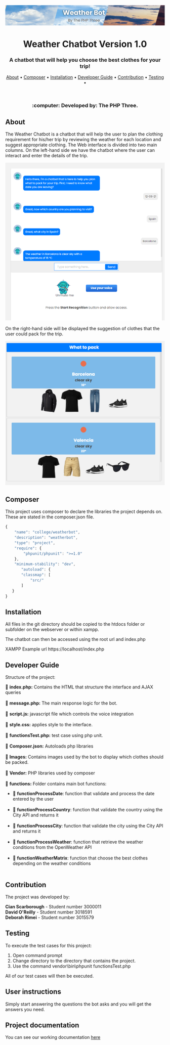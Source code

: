 <div align="center">
<img src="https://github.com/d3bbi/weatherChatbot/blob/main/headerBot.png">
<br/>
<h1>Weather Chatbot Version 1.0</h1>
<h3>A chatbot that will help you choose the best clothes for your trip!</h3>
<p align="center">
  <a href="#about">About</a> •
  <a href="#somposer">Composer</a> •
  <a href="#installation">Installation</a> •
  <a href="#developer-guide">Developer Guide</a> •
  <a href="#contribution">Contribution</a> •
  <a href="#testing">Testing</a> •
</p>
<br>
<h3> :computer: Developed by: The PHP Three. </h3>
</div>


## About
The Weather Chatbot is a chatbot that will help the user to plan the clothing requirement for his/her trip by reviewing the weather for each location and suggest appropriate clothing.
The Web interface is divided into two main columns. On the left-hand side we have the chatbot where the user can interact and enter the details of the trip.
<div align="center">
<img src="https://github.com/d3bbi/weatherChatbot/blob/main/interface1.png">
</div>

On the right-hand side will be displayed the suggestion of clothes that the user could pack for the trip.
<div align="center">
<img src="https://github.com/d3bbi/weatherChatbot/blob/main/interface2.png">
</div>


## Composer

This project uses composer to declare the libraries the project depends on. These are stated in the composer.json file.

```javascript
{
    "name": "college/weatherbot",
    "description": "weatherbot",
    "type": "project",
    "require": {
        "phpunit/phpunit": ">=1.0"
    },
    "minimum-stability": "dev",
	   "autoload": {
       "classmap": [
           "src/"
       ]
   }
}
```

## Installation

All files in the git directory should be copied to the htdocs folder or subfolder on the webserver or within xampp.

The chatbot can then be accessed using the root url and index.php

XAMPP Example url
https://localhost/index.php


## Developer Guide

Structure of the project: 

:page_facing_up: **index.php:** Contains the HTML that structure the interface and AJAX queries<br/><br/>
:page_facing_up: **message.php:** The main response logic for the bot.<br/><br/>
:page_facing_up: **script.js:** javascript file which controls the voice integration<br/><br/>
:page_facing_up: **style.css:** applies style to the interface.<br/><br/>
:page_facing_up: **functionsTest.php:** test case using php unit.<br/><br/>
:page_facing_up: **Composer.json:** Autoloads php libraries<br/><br/>
:file_folder: **Images:** Contains images used by the bot to display which clothes should be packed.<br/><br/>
:file_folder: **Vendor:** PHP libraries used by composer<br/><br/>
:file_folder: **functions:** Folder contains main bot functions:
- :page_facing_up: **functionProcessDate**: function that validate and process the date entered by the user<br/><br/>
- :page_facing_up: **functionProcessCountry**: function that validate the country using the City API and returns it<br/><br/>
 - :page_facing_up: **functionProcessCity**: function that validate the city using the City API and returns it<br/><br/>
 - :page_facing_up: **functionProcessWeather**: function that retrieve the weather conditions from the OpenWeather API<br/><br/>
 - :page_facing_up: **functionWeatherMatrix**: function that choose the best clothes depending on the weather conditions<br/><br/>


## Contribution
The project was developed by:<br/>

**Cian Scarborough** - Student number 3000011<br/>
**David O'Reilly** - Student number 3018591<br/>
**Deborah Rimei** - Student number 3015579<br/>



## Testing 

To execute the test cases for this project:
1. Open command prompt
2. Change directory to the directory that contains the project.
3. Use the command vendor\bin\phpunit functionsTest.php

All of our test cases will then be executed.

## User instructions

Simply start answering the questions the bot asks and you will get the answers you need.

## Project documentation
You can see our working documentation [here](https://docs.google.com/document/d/1i1-oTLxIDAYIC_Fa_N_PRxnnJ2b6ZOjK/)
